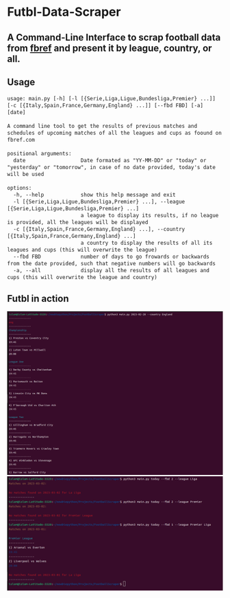 # Futbl-Data-Scraper
## A Command-Line Interface to scrap football data from [fbref](https://fbref.com/en/matches/) and present it by **league**, **country**, or **all**.
## Usage
``` 
usage: main.py [-h] [-l [{Serie,Liga,Ligue,Bundesliga,Premier} ...]] [-c [{Italy,Spain,France,Germany,England} ...]] [--fbd FBD] [-a] [date]

A command line tool to get the results of previous matches and schedules of upcoming matches of all the leagues and cups as foound on fbref.com

positional arguments:
  date                  Date formated as "YY-MM-DD" or "today" or "yesterday" or "tomorrow", in case of no date provided, today's date will be used

options:
  -h, --help            show this help message and exit
  -l [{Serie,Liga,Ligue,Bundesliga,Premier} ...], --league [{Serie,Liga,Ligue,Bundesliga,Premier} ...]
                        a league to display its results, if no league is provided, all the leagues will be displayed
  -c [{Italy,Spain,France,Germany,England} ...], --country [{Italy,Spain,France,Germany,England} ...]
                        a country to display the results of all its leagues and cups (this will overwrite the league)
  --fbd FBD             number of days to go frowards or backwards from the date provided, such that negative numbers will go backwards
  -a, --all             display all the results of all leagues and cups (this will overwrite the league and country)
```
## Futbl in action
![alt text](images/Schedule_England_Feb28.png)
![alt text](images/forwardbackward_Feature.png)
